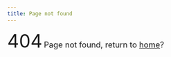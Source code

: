 ```yaml
---
title: Page not found
---
```


<span style="text-align: center; font-size: 300%;">404</span>
<span style="text-align: center; font-size: 130%;">Page not found, return to <a href="/">home</a>?</span>
